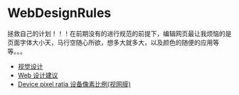WebDesignRules
==============

拯救自己的计划！！！在前期没有的进行规范的前提下，编辑网页最让我烦恼的是页面字体大小天，马行空随心所欲，想多大就多大，以及颜色的随便的应用等等。。。

+ [视觉设计](/visual-design) 
+ [Web 设计建议](/suggestion-to-design)
+ [Device pixel ratia 设备像素比例(视网膜)](/suggestion-to-design)